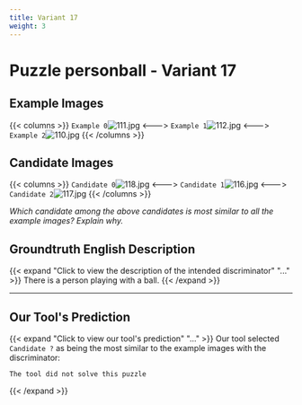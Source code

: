 ```yaml
---
title: Variant 17
weight: 3
---
```


# Puzzle personball - Variant 17

## Example Images
{{< columns >}}
`Example 0`![111.jpg](/natscene_data/images/111.jpg)
<--->
`Example 1`![112.jpg](/natscene_data/images/112.jpg)
<--->
`Example 2`![110.jpg](/natscene_data/images/110.jpg)
{{< /columns >}}

## Candidate Images
{{< columns >}}
`Candidate 0`![118.jpg](/natscene_data/images/118.jpg)
<--->
`Candidate 1`![116.jpg](/natscene_data/images/116.jpg)
<--->
`Candidate 2`![117.jpg](/natscene_data/images/117.jpg)
{{< /columns >}}

*Which candidate among the above candidates is most similar to all the example images? Explain why.*

## Groundtruth English Description

{{< expand "Click to view the description of the intended discriminator" "..." >}}
There is a person playing with a ball.
{{< /expand >}}

---



## Our Tool's Prediction

{{< expand "Click to view our tool's prediction" "..." >}}
Our tool selected `Candidate ?` as being the most similar to the example images with the discriminator:
```plaintext
The tool did not solve this puzzle
```
{{< /expand >}}
